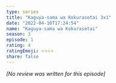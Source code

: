 ```yaml
---
type: series
title: "Kaguya-sama wa Kokurasetai 3x1"
date: "2022-04-10T17:24:54"
name: "Kaguya-sama wa Kokurasetai"
season: 3
episode: 1
rating: 4
ratingEmoji: ⭐️⭐️⭐️⭐️
share: false
---
```


_[No review was written for this episode]_
